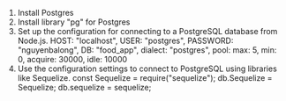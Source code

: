 1. Install Postgres
2. Install library "pg" for Postgres
3. Set up the configuration for connecting to a PostgreSQL database from Node.js.
    HOST: "localhost",
    USER: "postgres",
    PASSWORD: "nguyenbalong",
    DB: "food_app",
    dialect: "postgres",
    pool:
      max: 5,
      min: 0,
      acquire: 30000,
      idle: 10000
4. Use the configuration settings to connect to PostgreSQL using libraries like Sequelize.
    const Sequelize = require("sequelize");
    db.Sequelize = Sequelize;
    db.sequelize = sequelize;

